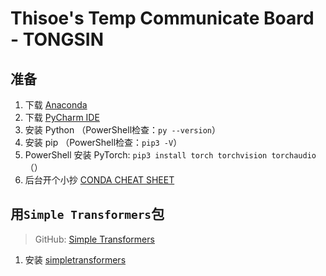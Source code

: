 # Thisoe's Temp Communicate Board - TONGSIN

## 准备

1. 下载 [Anaconda](https://www.anaconda.com/download/success)
2. 下载 [PyCharm IDE](https://www.jetbrains.com/pycharm/download/?section=windows)
3. 安装 Python （PowerShell检查：`py --version`）
4. 安装 pip （PowerShell检查：`pip3 -V`）
5. PowerShell 安装 PyTorch: `pip3 install torch torchvision torchaudio` （）
6. 后台开个小抄 [CONDA CHEAT SHEET](https://docs.conda.io/projects/conda/en/4.6.0/_downloads/52a95608c49671267e40c689e0bc00ca/conda-cheatsheet.pdf)

## 用`Simple Transformers`包
> GitHub: [Simple Transformers](https://github.com/ThilinaRajapakse/simpletransformers)
1. 安装 [simpletransformers](https://simpletransformers.ai/docs/installation/)
